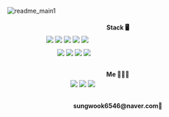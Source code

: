 

<!--
**ByeonSeongWK/ByeonSeongWK** is a ✨ _special_ ✨ repository because its `README.md` (this file) appears on your GitHub profile.

Here are some ideas to get you started:

- 🔭 I’m currently working on ...
- 🌱 I’m currently learning ...
- 👯 I’m looking to collaborate on ...
- 🤔 I’m looking for help with ...
- 💬 Ask me about ...
- 📫 How to reach me: ...
- 😄 Pronouns: ...
- ⚡ Fun fact: ...
-->

<style>
li, ol, ul {
    list-style: none;
}

li {
    float: left;
}
</style>

![readme_main1](https://user-images.githubusercontent.com/92075727/150298105-d7edbfea-4918-448b-978c-d30351777f4c.jpeg)


<div stlye="background-color: #fff; width: 50%;">
<h4 style="text-align: center;margin-bottom: 1%;">Stack&nbsp🖥</h4>
<ul style="width: 350px; height: 30px; margin: 0 auto; list-style: none;;">
  <li style="float: left; list-style: none;"><img src="https://img.shields.io/badge/Java-007396?style=flat-square&logo=Java&logoColor=white"/>&nbsp</li>
  <li style="float: left; list-style: none;"><img src="https://img.shields.io/badge/Spring-6DB33F?style=flat-square&logo=Spring&logoColor=white"/>&nbsp</li>
  <li style="float: left; list-style: none;"><img src="https://img.shields.io/badge/MySQL-4479A1?style=flat-square&logo=MySQL&logoColor=white"/>&nbsp</li>
  <li style="float: left; list-style: none;"><img src="https://img.shields.io/badge/Oracle-F80000?style=flat-square&logo=Oracle&logoColor=white"/>&nbsp</li>
  <li style="float: left; list-style: none;"><img src="https://img.shields.io/badge/Python-3766AB?style=flat-square&logo=Python&logoColor=white"/></a>&nbsp</li>
</ul>
<ul style="width: 300px; height: 30px;margin: 0 auto; margin-bottom: 2%;">
  <li style="float: left; list-style: none;"><img src="https://img.shields.io/badge/HTML5-E34F26?style=flat-square&logo=HTML5&logoColor=white"/>&nbsp</li>
  <li style="float: left; list-style: none;"><img src="https://img.shields.io/badge/CSS3-1572B6?style=flat-square&logo=CSS3&logoColor=white"/>&nbsp</li>
  <li style="float: left; list-style: none;"><img src="https://img.shields.io/badge/JavaScript-F7DF1E?style=flat-square&logo=JavaScript&logoColor=white"/>&nbsp</li>
  <li style="float: left; list-style: none;"><img src="https://img.shields.io/badge/jQuery-0769AD?style=flat-square&logo=jQuery&logoColor=white"/>&nbsp</li>
</ul>
<h4 style="text-align: center;margin-bottom: 1%;">Me&nbsp👨🏻‍💻</h4>
<ul style="width: 240px; height: 30px;margin: 0 auto; margin-bottom: 2%;">
  <li style="float: left; list-style: none;"><a href="https://blog.naver.com/sungwook6546"><img src="https://img.shields.io/badge/Blogger-FF5722?style=flat-square&logo=Blogger&logoColor=white"/></a>&nbsp</li>
  <li style="float: left; list-style: none;"><a href="https://www.instagram.com/bbbb__s_w/"><img src="https://img.shields.io/badge/Instagram-E4405F?style=flat-square&logo=Instagram&logoColor=white"/></a>&nbsp</li>
  <li style="float: left; list-style: none;"><a href="https://github.com/ByeonSeongWK?tab=repositories"><img src="https://img.shields.io/badge/GitHub-181717?style=flat-square&logo=GitHub&logoColor=white"/></a>&nbsp</li>
</ul>

<h4 style="text-align: center;">sungwook6546@naver.com🤙</h4>
</div>            
